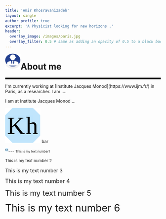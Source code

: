 ```yaml
---
title: 'Amir Khosravanizadeh'
layout: single
author_profile: true
excerpt: 'A Physicist looking for new horizons .'
header:
  overlay_image: /images/paris.jpg
  overlay_filter: 0.5 # same as adding an opacity of 0.5 to a black background
---
```


<img align="left" width="50" height="50" src="drawing.svg"> <h1>About me</h1>
<hr style="border:2px solid black">
I'm currently working at [Institute Jacques Monod](https://www.ijm.fr/) in Paris, as a researcher. I am ....

I am at <a href="https://www.ijm.fr/" style="text-decoration:none">Institute Jacques Monod</a> ...

![](icon3.svg) bar

<img align="left" width="10" height="10" src="icon3.svg">
---
 <font size="1"> This is my text number1</font> 

 <font size="2"> This is my text number 2 </font>
 
 <font size="3"> This is my text number 3</font> 
 
 <font size="4"> This is my text number 4</font> 
 
 <font size="5"> This is my text number 5</font> 
 
 <font size="6"> This is my text number 6</font>

